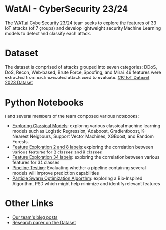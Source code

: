 # WatAI - CyberSecurity 23/24
The [WAT.ai](https://watai.ca/) CyberSecurity 23/24 team seeks to explore the features of 33 IoT attacks (of 7 groups) and develop lightweight
security Machine Learning models to detect and classify each attack.

# Dataset
The dataset is comprised of attacks grouped into seven categories: DDoS, DoS, Recon, Web-based, Brute Force, Spoofing, and Mirai.
46 features were extracted from each executed attack used to evaluate. 
[CIC IoT Dataset 2023 Dataset](https://www.unb.ca/cic/datasets/iotdataset-2023.html)

# Python Notebooks
I and several members of the team composed various notebooks:
- [Exploring Classical Models](https://github.com/KokYenZein/WatAI---CyberSecurity-23-24/blob/main/classic%20models/classical-ml-algorithms.ipynb):
exploring various classical machine learning models such as Logistic Regression, Adaboost, Gradientboost, K-Nearest Neigbours, Support Vector Machines, XGBoost, and Random Forests.
- [Feature Exploration 2 and 8 labels](https://www.kaggle.com/code/yenzeinkok/yz-feature-exploration?scriptVersionId=150067677): exploring the correlation between various features for 2 classes and 8 classes
- [Feature Exploration 34 labels](https://www.kaggle.com/code/yenzeinkok/yz-feature-exploration?scriptVersionId=150433002): exploring the correlation between various features for 34 classes
- [Pipeline Testing](https://github.com/KokYenZein/WatAI---CyberSecurity-23-24/blob/main/Pipelines/pipeline-testing.ipynb): Evaluating whether a pipeline containing several models will improve prediction capabilities
- [Particle Swarm Optimization Algorithm](https://github.com/KokYenZein/WatAI---CyberSecurity-23-24/blob/main/Bio-Inspired%20Algorithms/Particle%20Swam%20Optimization%20(PSO).ipynb): 
exploring a Bio-Inspired Algorithm, PSO which might help minimize and identify relevant features

# Other Links
- [Our team's blog posts](https://wataicyber.substack.com/)
- [Research paper on the Dataset](https://www.mdpi.com/1424-8220/23/13/5941)
